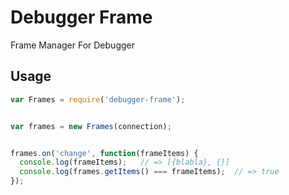 Debugger Frame
================

Frame Manager For Debugger

Usage
-------

```js
var Frames = require('debugger-frame');


var frames = new Frames(connection);


frames.on('change', function(frameItems) {
  console.log(frameItems);   // => [{blabla}, {}]
  console.log(frames.getItems() === frameItems);  // => true
});

```
